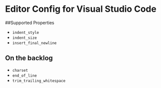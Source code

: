 # Editor Config for Visual Studio Code

##Supported Properties

* `indent_style`
* `indent_size`
* `insert_final_newline`

## On the backlog

* `charset`
* `end_of_line`
* `trim_trailing_whitespace`


